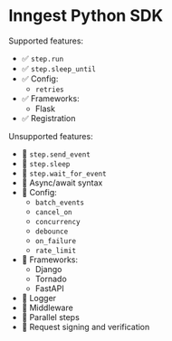 # Inngest Python SDK

Supported features:

- ✅ `step.run`
- ✅ `step.sleep_until`
- ✅ Config:
  - `retries`
- ✅ Frameworks:
  - Flask
- ✅ Registration

Unsupported features:

- 🚫 `step.send_event`
- 🚫 `step.sleep`
- 🚫 `step.wait_for_event`
- 🚫 Async/await syntax
- 🚫 Config:
  - `batch_events`
  - `cancel_on`
  - `concurrency`
  - `debounce`
  - `on_failure`
  - `rate_limit`
- 🚫 Frameworks:
  - Django
  - Tornado
  - FastAPI
- 🚫 Logger
- 🚫 Middleware
- 🚫 Parallel steps
- 🚫 Request signing and verification
